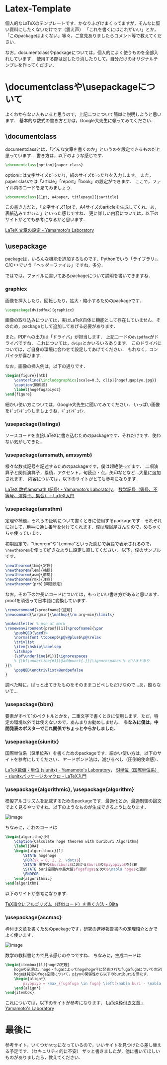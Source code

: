 # Latex-Template
個人的なLaTeXのテンプレートです．かなりふざけまくってますが，そんなに堅い資料にしたくないだけです（震え声）
「これを書くにはこれがいい」とか，「このpackageはよくない」等々，ご意見ありましたらコメント等で教えてください．

なお，documentclassやpackageについては，個人的によく使うものを全部入れしています．
使用する際は足したり消したりして，自分だけのオリジナルテンプレを作ってください．

# \documentclassや\usepackageについて
よくわからない人もいると思うので，上記二つについて簡単に説明しようと思います．
基本的な数式の書き方とかは，Google大先生に頼ってみてください．

## \documentclass
documentclassとは，「どんな文章を書くのか」というのを設定できるものだと思っています．
書き方は，以下のような感じです．
```tex
\documentclass[option]{paper class}
```
optionには文字サイズだったり，紙のサイズだったりを入力します．
また，paper classでは「article」「report」「book」の設定ができます．
ここで，ファイル内のコードを見てみましょう．
```tex
\documentclass[11pt, a4paper, titlepage]{jsarticle}
```
この書き方だと，「文字サイズ11ptで，A4サイズのarticleを生成してくれ．あ，表紙込みでｵﾅｼｬｽ．」といった感じですね．
更に詳しい内容については，以下のサイトがとても参考になるかと思います．

[LaTeX 文章の設定 - Yamamoto's Laboratory](http://www.yamamo10.jp/yamamoto/comp/latex/make_doc/doc_settings/index.php)

## \usepackage
packageは，いろんな機能を追加するものです．Pythonでいう「ライブラリ」，C/C++でいう「ヘッダーファイル」ですね，多分．

ではでは，ファイルに書いてあるpackageについて説明を書いてきますね．

### graphicx
画像を挿入したり，回転したり，拡大・縮小するためのpackageです．
```tex
\usepackage[dvipdfmx]{graphicx}
```
画像の取り込みについては，実はLaTeX自体に機能として存在していません．そのため，packageとして追加してあげる必要があります．

また，PDFへの出力は「ドライバ」が担当します．
上記コードの```dvipdfmx```がドライバですね．
これについては，```dvips```とかいろいろあります．
このドライバについては，ご自身の環境に合わせて設定してあげてください．
もれなく，コンパイラが喜びます．

なお，画像の挿入例は，以下の通りです．
```tex
\begin{figure}[htb]
    \centerline{\includegraphics[scale=0.3, clip]{hogefugapiyo.jpg}}
    \caption{関係図}
    \label{hogefugapiyo2}
\end{figure}
```
細かい使い方については，Google大先生に聞いてみてください．
いっぱい画像をｷﾞｭｲﾝｷﾞｭｲﾝしましょうね．ｷﾞｭｲﾝｷﾞｭｲﾝ．

### \usepackage{listings}
ソースコードを直接LaTeXに書き込むためのpackageです．それだけです．使わない気がしてきた...

### \usepackage{amsmath, amssymb}
様々な数式記号を記述するためのpackageです，僕は超絶使ってます．
二項演算子と関係演算子，累積，アクセント，句読点・点，矢印などなど...大量に追加されます．
内容については，以下のサイトがとても参考になります．

[LaTeX 数式amsmath (記号) - Yamamoto's Laboratory](http://www.yamamo10.jp/yamamoto/comp/latex/make_doc/formula/amsmath_symbol/index.php)，
[数学記号（等号、不等号、演算子、集合） - LaTeX入門](https://medemanabu.net/latex/operators/)

### \usepackage{amsthm}
定理や補題，それらの証明について書くときに使用するpackageです．それぞれに対して，勝手に通し番号を付けてくれます．僕は理論屋さんなので，めちゃくちゃ使っています．

初期設定で，"theorem"や"Lemma"といった感じで英語で表示されるので，```\newtheorem```を使って好きなように設定し直してください．
以下，僕のサンプルです．
```tex
\newtheorem{thm}{定理}
\newtheorem{lem}{補題}
\newtheorem{asm}{前提}
\newtheorem{rmk}{注意}
\newtheorem*{prb}{問題設定}
```
なお，その下のｸｿ長いコードについては，もっといい書き方があると思います．
proofを頑張って日本語に変換しています．
```tex
\renewcommand{\proofname}{証明}
\newcommand{\argmin}{\mathop{\rm arg~min}\limits}

\makeatletter % use at mark
\renewenvironment{proof}[1][\proofname]{\par
	\pushQED{\qed}%
	\normalfont \topsep6\p@\@plus6\p@\relax
	\trivlist
	\item[\hskip\labelsep
	\itshape
	{\bf\underline{#1}}]\ignorespaces
	% {\bf\underline{#1}\@addpunct{.}}]\ignorespaces % ピリオドあり
}{%
	\popQED\endtrivlist\@endpefalse
}
```
調べた時に，ぱっと出てきたものをそのままコピペしただけなので...あ，殴らないで...

### \usepackage{bbm}
要素がすべて1のベクトルとかを，二重文字で書くときに使用します．ただ，特定の環境以外では使えないので，あんまりお勧めしません．
**ちなみに僕は，中間発表のポスターでこれ関係でちょっとやらかしました．**

### \usepackage{siunitx}
国際単位系（SI単位系）を書くためのpackageです．細かい使い方は，以下のサイトを参考にしてください．
ヤードポンド法は，滅びるべし（圧倒的使命感）．

[LaTeX数値・単位 (siunitx) - Yamamoto's Laboratory](http://www.yamamo10.jp/yamamoto/comp/latex/make_doc/unit/index.php)，
[SI単位（国際単位系） - siunitxパッケージのマクロ - LaTeX入門](https://medemanabu.net/latex/siunitx-macro/)

### \usepackage{algorithmic}, \usepackage{algorithm}
模擬アルゴリズムを記載するためのpackageです．最適化とか，最適制御の論文でよく見るやつですね．以下のようなものが生成できるようになります．

![image](https://user-images.githubusercontent.com/64090468/203940769-cf8035aa-dd14-4012-86c8-c190e97ed0ab.png)

ちなみに，これのコードは
```tex
\begin{algorithm}[H]
    \caption{Calculate hoge theorem with buriburi Algorithm}
    \label{BRA}
    \begin{algorithmic}[1]
        \STATE hogehoge
        \FOR{$k = 0, 1, 2, \dots$}
        \STATE 現在の$buriburi$における$buri$の$piyopiyo$を計算
        \STATE buri空間内の最大値$fugafuga$を次の$\nabla hoge$と更新
        \ENDFOR
    \end{algorithmic}
\end{algorithm}
```

以下のサイトが参考になります．

[TeX論文にアルゴリズム（疑似コード）を書く方法 - Qiita](https://qiita.com/jirojiro/items/0ae13aac9112a804f8d5)

### \usepackage{ascmac}
枠付き文章を書くためのpackageです，研究の進捗報告書内の定理紹介とかでよく使います．

![image](https://user-images.githubusercontent.com/64090468/203939835-e7dbf794-3241-40b4-aae9-be2afe45470c.png)

数学の教科書とカで見る感じのやつですね．
ちなみに，生成コードは
```tex
\begin{itembox}[l]{hogeの定理}
    hogeの定理は，hoge・fugaによってhogehoge年に発表されたfugafugaについての定理である．
    hogeは特定のfuga空間について，piyoの関係性から以下のburiburiを満たす．
    \begin{align*}
        piyopiyo = \max_{fugafuga \in fuga} \left(\nabla buri - \nabla hoge \right)
    \end{align*}
\end{itembox}
```

これについては，以下のサイトが参考になります．
[LaTeX枠付き文章 - Yamamoto's Laboratory](http://www.yamamo10.jp/yamamoto/comp/latex/make_doc/box/box.php)

# 最後に
参考サイト，いくつか```http```になっているので，いいサイトを見つけたら差し替える予定です．（セキュリティ的に不安）
ザッと書きましたが，他に書いてほしいものがありましたら，教えてください．
